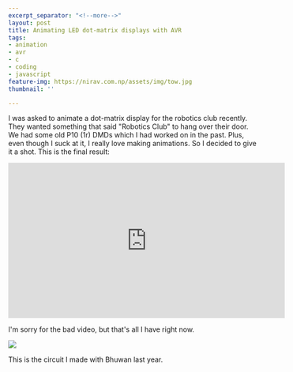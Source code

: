 ```yaml
---
excerpt_separator: "<!--more-->"
layout: post
title: Animating LED dot-matrix displays with AVR
tags:
- animation
- avr
- c
- coding
- javascript
feature-img: https://nirav.com.np/assets/img/tow.jpg
thumbnail: ''

---
```

I was asked to animate a dot-matrix display for the robotics club recently. They wanted something that said "Robotics Club" to hang over their door. We had some old P10 (1r) DMDs which I had worked on in the past. Plus, even though I suck at it, I really love making animations. So I decided to give it a shot. This is the final result:

<iframe width="560" height="315" src="https://www.youtube-nocookie.com/embed/zjk1e-JFNFA" frameborder="0" allow="accelerometer; autoplay; encrypted-media; gyroscope; picture-in-picture" allowfullscreen></iframe>

I'm sorry for the bad video, but that's all I have right now.

![](https://nirav.com.np/assets/img/one.jpg)

This is the circuit I made with Bhuwan last year. 